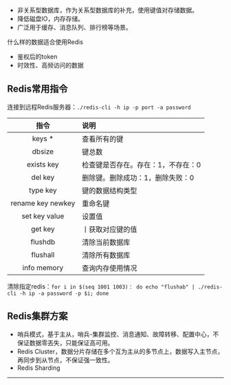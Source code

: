 * 非关系型数据库，作为关系型数据库的补充，使用键值对存储数据。
* 降低磁盘IO，内存存储。
* 广泛用于缓存、消息队列、排行榜等场景。

什么样的数据适合使用Redis

* 鉴权后的token
* 时效性、高频访问的数据

## Redis常用指令

连接到远程Redis服务器：`./redis-cli -h ip -p port -a password`

|        指令         | 说明                 |
|:-----------------:|:-------------------|
|      keys *       | 查看所有的键             |
|      dbsize       | 键总数                |
|    exists key     | 检查键是否存在。存在：1，不存在：0 |
|      del key      | 删除键。删除成功：1，删除失败：0  |
|     type key      | 键的数据结构类型           |
| rename key newkey | 重命名键               |
|   set key value   | 设置值                |
|      get key      | 丨获取对应键的值           |
|      flushdb      | 清除当前数据库            |
|     flushall      | 清除所有数据库            |
|    info memory    | 查询内存使用情况           |

清除指定redis：`for i in $(seq 1001 1003)： do echo "flushab" | ./redis-cli -h ip -a password -p $i; done`

## Redis集群方案

* 哨兵模式，基于主从，哨兵-集群监控、消息通知、故障转移、配置中心，不保证数据零丟失，只能保证高可用。
* Redis Cluster，数据分片存储在多个互为主从的多节点上，数据写入主节点，再同步到从节点，不保证强一致性。
* Redis Sharding

---
